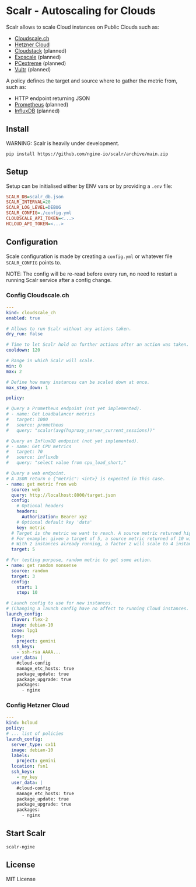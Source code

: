 # Scalr - Autoscaling for Clouds

Scalr allows to scale Cloud instances on Public Clouds such as:

- [Cloudscale.ch](https://www.cloudscale.ch/)
- [Hetzner Cloud](https://www.hetzner.com/cloud)
- [Cloudstack](https://cloudstack.apache.org) (planned)
- [Exoscale](https://www.exoscale.com) (planned)
- [PCextreme](https://www.pcextreme.com) (planned)
- [Vultr](https://www.vultr.com) (planned)

A policy defines the target and source where to gather the metric from, such as:

- HTTP endpoint returning JSON
- [Prometheus](https://prometheus.io) (planned)
- [InfluxDB](https://www.influxdata.com/) (planned)

## Install

WARNING: Scalr is heavily under development.

```shell
pip install https://github.com/ngine-io/scalr/archive/main.zip
```

## Setup

Setup can be initialised either by ENV vars or by providing a `.env` file:

```ini
SCALR_DB=scalr_db.json
SCALR_INTERVAL=20
SCALR_LOG_LEVEL=DEBUG
SCALR_CONFIG=./config.yml
CLOUDSCALE_API_TOKEN=<...>
HCLOUD_API_TOKEN=<...>
```

## Configuration

Scale configuration is made by creating a `config.yml` or whatever file `SCALR_CONFIG` points to.

NOTE: The config will be re-read before every run, no need to restart a running Scalr service after a config change.

### Config Cloudscale.ch

```yaml
---
kind: cloudscale_ch
enabled: true

# Allows to run Scalr without any actions taken.
dry_run: false

# Time to let Scalr hold on further actions after an action was taken.
cooldown: 120

# Range in which Scalr will scale.
min: 0
max: 2

# Define how many instances can be scaled down at once.
max_step_down: 1

policy:

# Query a Prometheus endpoint (not yet implemented).
# - name: Get Loadbalancer metrics
#   target: 1000
#   source: prometheus
#   query: "scalar(avg(haproxy_server_current_sessions))"

# Query an InfluxDB endpoint (not yet implemented).
# - name: Get CPU metrics
#   target: 70
#   source: influxdb
#   query: "select value from cpu_load_short;"

# Query a web endpoint.
# A JSON return o {"metric": <int>} is expected in this case.
- name: get metric from web
  source: web
  query: http://localhost:8000/target.json
  config:
    # Optional headers
    headers:
      Authorization: Bearer xyz
    # Optional default key 'data'
    key: metric
  # Target is the metric we want to reach. A source metric returned higher than this target will result in scaling up, a lower to scaling down.
  # For example: given a target of 5, a source metric returned of 10 will results in a scaling factor 2.0.
  # With 2 instances already running, a factor 2 will scale to 4 instances (2 x 2.0), except the max allow instances is lower than 4.
  target: 5

# For testing purpose, random metric to get some action.
- name: get random nonsense
  source: random
  target: 3
  config:
    start: 1
    stop: 10

# Launch config to use for new instances.
# (Changing a launch config have no affect to running Cloud instances. But this may change in the future.)
launch_config:
  flavor: flex-2
  image: debian-10
  zone: lpg1
  tags:
    project: gemini
  ssh_keys:
    - ssh-rsa AAAA...
  user_data: |
    #cloud-config
    manage_etc_hosts: true
    package_update: true
    package_upgrade: true
    packages:
      - nginx
```

### Config Hetzner Cloud

```yaml
---
kind: hcloud
policy:
# ... list of policies
launch_config:
  server_type: cx11
  image: debian-10
  labels:
    project: gemini
  location: fsn1
  ssh_keys:
    - my_key
  user_data: |
    #cloud-config
    manage_etc_hosts: true
    package_update: true
    package_upgrade: true
    packages:
      - nginx
```

## Start Scalr

```shell
scalr-ngine
```

## License

MIT License
